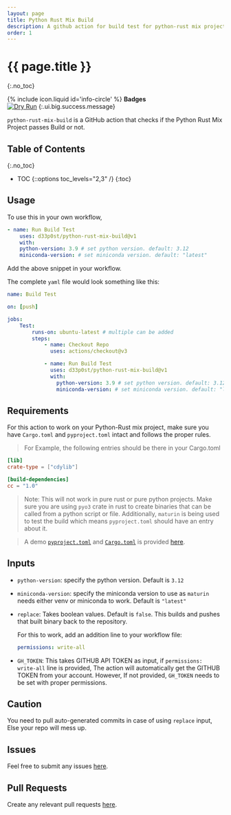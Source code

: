 ```yaml
---
layout: page
title: Python Rust Mix Build
description: A github action for build test for python-rust mix projects
order: 1
---
```


# {{ page.title }}
{:.no_toc}

<span> {% include icon.liquid id='info-circle' %} <b>Badges</b></span><br>
[![Dry Run](https://github.com/d33p0st/python-rust-mix-build/actions/workflows/test.yml/badge.svg)](https://github.com/d33p0st/python-rust-mix-build/actions/workflows/test.yml)
{:.ui.big.success.message}

`python-rust-mix-build` is a GitHub action that checks if the Python Rust Mix Project passes Build or not.

## Table of Contents
{:.no_toc}

- TOC
{::options toc_levels="2,3" /}
{:toc}

## Usage

To use this in your own workflow,

```yaml
- name: Run Build Test
    uses: d33p0st/python-rust-mix-build@v1
    with:
    python-version: 3.9 # set python version. default: 3.12
    miniconda-version: # set miniconda version. default: "latest"
```

Add the above snippet in your workflow.

The complete `yaml` file would look something like this:

```yaml
name: Build Test

on: [push]

jobs:
    Test:
        runs-on: ubuntu-latest # multiple can be added
        steps:
            - name: Checkout Repo
              uses: actions/checkout@v3

            - name: Run Build Test
              uses: d33p0st/python-rust-mix-build@v1
              with:
                python-version: 3.9 # set python version. default: 3.12
                miniconda-version: # set miniconda version. default: "latest"
```

## Requirements

For this action to work on your Python-Rust mix project, make sure you have `Cargo.toml` and `pyproject.toml` intact and follows the proper rules.

> For Example, the following entries should be there in your Cargo.toml

```toml
[lib]
crate-type = ["cdylib"]

[build-dependencies]
cc = "1.0"
```

> Note: This will not work in pure rust or pure python projects. Make sure you are using `pyo3` crate in rust to create binaries that can be called from a python script or file. Additionally, `maturin` is being used to test the build which means `pyproject.toml` should have an entry about it.

> A demo [`pyproject.toml`](https://github.com/d33p0st/python-rust-mix-build/blob/main/pyproject.toml) and [`Cargo.toml`](https://github.com/d33p0st/python-rust-mix-build/blob/main/Cargo.toml) is provided [here](https://github.com/d33p0st/python-rust-mix-build).

## Inputs

- `python-version`: specify the python version. Default is `3.12`
- `miniconda-version`: specify the miniconda version to use as `maturin` needs either venv or miniconda to work. Default is `"latest"`
- `replace`: Takes boolean values. Default is `false`. This builds and pushes that built binary back to the repository.
  
  For this to work, add an addition line to your workflow file:
  ```yaml
  permissions: write-all
  ``` 
- `GH_TOKEN`: This takes GITHUB API TOKEN as input, if `permissions: write-all` line is provided, The action will automatically get the GITHUB TOKEN from your account. However, If not provided, `GH_TOKEN` needs to be set with proper permissions.

## Caution

You need to pull auto-generated commits in case of using `replace` input, Else your repo will mess up.

## Issues

Feel free to submit any issues [here](https://github.com/d33p0st/python-rust-mix-build/issues).

## Pull Requests

Create any relevant pull requests [here](https://github.com/d33p0st/python-rust-mix-build/pulls).